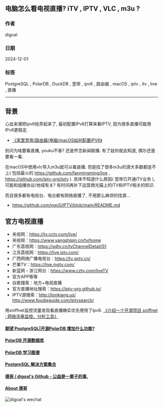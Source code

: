 ## 电脑怎么看电视直播? iTV , IPTV , VLC , m3u ?        
                                                                                       
### 作者                                                                            
digoal                                                                              
                                                                                              
### 日期                                                                                            
2024-12-01                                                          
                                                     
### 标签                                                                          
PostgreSQL , PolarDB , DuckDB , 宽带 , ipv6 , 路由器 , macOS , iptv , itv , live , 直播        
                                                                                                                  
----                                                                                           
                                                                                                         
## 背景      
     
心血来潮把ipv6给弄起来了, 最初配置IPv6打算来看IPTV, 因为很多直播可能用IPv6更稳定.     
- [《家里宽带/路由器/电脑/macOS如何配置IPV6》](../202411/20241128_01.md)    
  
别问为啥要看直播, youku不香? 还是怀念新闻联播. 有了娃你就会知道, 偶尔还是要看一看.   
   
在macOS中使用vlc导入m3u就可以看直播. 但是找了很多m3u的源大多数都连不上( 包括最火的 https://github.com/fanmingming/live , https://github.com/iptv-org/iptv ). 具体不知道什么原因( 宽带已开通iTV业务 ), 可能和组播协议/地域有关? 有时间再补下运营商光猫上的iTV和IPTV相关的知识.     
  
而且很多都有电视台、电台都有网络直播了, 不用那么麻烦的找源...       
- https://github.com/ngo5/IPTV/blob/main/README.md     
  
## 官方电视直播  
  
- 央视网：https://tv.cctv.com/live/  
- 央视频：https://www.yangshipin.cn/tv/home  
- 广东荔枝网：https://gdtv.cn/tvChannelDetail/51  
- 江苏荔枝网：https://live.jstv.com/  
- 广西网络广播电视台：https://tv.gxtv.cn/  
- 芒果TV：https://live.mgtv.com/  
- 新蓝网・浙江网台：https://www.cztv.com/liveTV  
- 官方APP等等  
- 谷歌搜索：地方+电视直播  
- 官方直播地址搜索：https://iptv-org.github.io/  
- IPTV源搜索：http://tonkiang.us/ http://www.foodieguide.com/iptvsearch/     
   
用sniffnet监控流量发现看直播确实优先使用了ipv6.  [《介绍一个开源项目 sniffnet : 网络流量监控、分析工具》](../202408/20240801_02.md)  
   
  
#### [期望 PostgreSQL|开源PolarDB 增加什么功能?](https://github.com/digoal/blog/issues/76 "269ac3d1c492e938c0191101c7238216")
  
  
#### [PolarDB 开源数据库](https://openpolardb.com/home "57258f76c37864c6e6d23383d05714ea")
  
  
#### [PolarDB 学习图谱](https://www.aliyun.com/database/openpolardb/activity "8642f60e04ed0c814bf9cb9677976bd4")
  
  
#### [PostgreSQL 解决方案集合](../201706/20170601_02.md "40cff096e9ed7122c512b35d8561d9c8")
  
  
#### [德哥 / digoal's Github - 公益是一辈子的事.](https://github.com/digoal/blog/blob/master/README.md "22709685feb7cab07d30f30387f0a9ae")
  
  
#### [About 德哥](https://github.com/digoal/blog/blob/master/me/readme.md "a37735981e7704886ffd590565582dd0")
  
  
![digoal's wechat](../pic/digoal_weixin.jpg "f7ad92eeba24523fd47a6e1a0e691b59")
  

